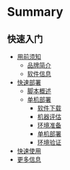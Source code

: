 # Summary
## 快速入门
* [用前须知]()
    * [品牌简介](5.1/蓝鲸体系/品牌简介/intro.md)
    * [软件信息](5.1/蓝鲸体系/软件信息/版本类别/version_cate.md)
* [快速部署]()
    * [脚本概述](5.1/部署维护/部署脚本/intro.md)
    * [单机部署]()
        * [软件下载](5.1/部署维护/基础包安装/软件下载/download.md)
        * [机器评估](5.1/部署维护/基础包安装/机器评估/evaluate.md)
        * [环境准备](5.1/部署维护/基础包安装/环境准备/get_ready.md)
        * [单机部署](5.1/部署维护/基础包安装/单机部署/install_on_single_host.md)
        * [环境验证](5.1/部署维护/基础包安装/环境验证/check.md)
* [快速使用](5.1/部署维护/基础包安装/快速使用/quick_use.md)
* [更多信息](更多信息/moreinfo.md)

